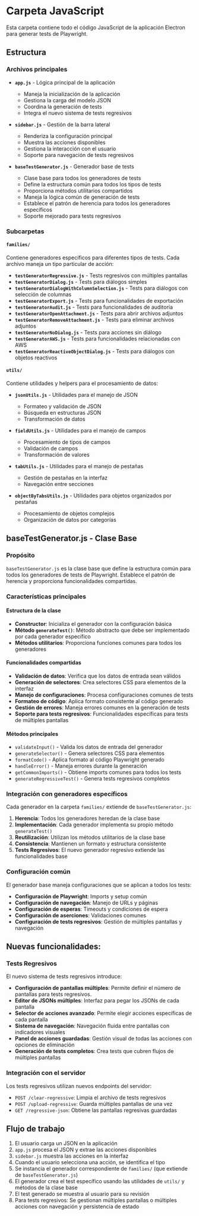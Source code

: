 # Carpeta JavaScript

Esta carpeta contiene todo el código JavaScript de la aplicación Electron para generar tests de Playwright.

## Estructura

### Archivos principales

- **`app.js`** - Lógica principal de la aplicación
  - Maneja la inicialización de la aplicación
  - Gestiona la carga del modelo JSON
  - Coordina la generación de tests
  - Integra el nuevo sistema de tests regresivos

- **`sidebar.js`** - Gestión de la barra lateral
  - Renderiza la configuración principal
  - Muestra las acciones disponibles
  - Gestiona la interacción con el usuario
  - Soporte para navegación de tests regresivos

- **`baseTestGenerator.js`** - Generador base de tests
  - Clase base para todos los generadores de tests
  - Define la estructura común para todos los tipos de tests
  - Proporciona métodos utilitarios compartidos
  - Maneja la lógica común de generación de tests
  - Establece el patrón de herencia para todos los generadores específicos
  - Soporte mejorado para tests regresivos

### Subcarpetas

#### `families/`
Contiene generadores específicos para diferentes tipos de tests. Cada archivo maneja un tipo particular de acción:

- **`testGeneratorRegressive.js`** - Tests regresivos con múltiples pantallas
- **`testGeneratorDialog.js`** - Tests para diálogos simples
- **`testGeneratorDialogWithColumnSelection.js`** - Tests para diálogos con selección de columnas
- **`testGeneratorExport.js`** - Tests para funcionalidades de exportación
- **`testGeneratorAudit.js`** - Tests para funcionalidades de auditoría
- **`testGeneratorOpenAttachment.js`** - Tests para abrir archivos adjuntos
- **`testGeneratorRemoveAttachment.js`** - Tests para eliminar archivos adjuntos
- **`testGeneratorNoDialog.js`** - Tests para acciones sin diálogo
- **`testGeneratorAWS.js`** - Tests para funcionalidades relacionadas con AWS
- **`testGeneratorReactiveObjectDialog.js`** - Tests para diálogos con objetos reactivos

#### `utils/`
Contiene utilidades y helpers para el procesamiento de datos:

- **`jsonUtils.js`** - Utilidades para el manejo de JSON
  - Formateo y validación de JSON
  - Búsqueda en estructuras JSON
  - Transformación de datos

- **`fieldUtils.js`** - Utilidades para el manejo de campos
  - Procesamiento de tipos de campos
  - Validación de campos
  - Transformación de valores

- **`tabUtils.js`** - Utilidades para el manejo de pestañas
  - Gestión de pestañas en la interfaz
  - Navegación entre secciones

- **`objectByTabsUtils.js`** - Utilidades para objetos organizados por pestañas
  - Procesamiento de objetos complejos
  - Organización de datos por categorías

## baseTestGenerator.js - Clase Base

### Propósito
`baseTestGenerator.js` es la clase base que define la estructura común para todos los generadores de tests de Playwright. Establece el patrón de herencia y proporciona funcionalidades compartidas.

### Características principales

#### Estructura de la clase
- **Constructor**: Inicializa el generador con la configuración básica
- **Método `generateTest()`**: Método abstracto que debe ser implementado por cada generador específico
- **Métodos utilitarios**: Proporciona funciones comunes para todos los generadores

#### Funcionalidades compartidas
- **Validación de datos**: Verifica que los datos de entrada sean válidos
- **Generación de selectores**: Crea selectores CSS para elementos de la interfaz
- **Manejo de configuraciones**: Procesa configuraciones comunes de tests
- **Formateo de código**: Aplica formato consistente al código generado
- **Gestión de errores**: Maneja errores comunes en la generación de tests
- **Soporte para tests regresivos**: Funcionalidades específicas para tests de múltiples pantallas

#### Métodos principales
- `validateInput()` - Valida los datos de entrada del generador
- `generateSelector()` - Genera selectores CSS para elementos
- `formatCode()` - Aplica formato al código Playwright generado
- `handleError()` - Maneja errores durante la generación
- `getCommonImports()` - Obtiene imports comunes para todos los tests
- `generateRegressiveTest()` - Genera tests regresivos completos

### Integración con generadores específicos

Cada generador en la carpeta `families/` extiende de `baseTestGenerator.js`:

1. **Herencia**: Todos los generadores heredan de la clase base
2. **Implementación**: Cada generador implementa su propio método `generateTest()`
3. **Reutilización**: Utilizan los métodos utilitarios de la clase base
4. **Consistencia**: Mantienen un formato y estructura consistente
5. **Tests Regresivos**: El nuevo generador regresivo extiende las funcionalidades base

### Configuración común

El generador base maneja configuraciones que se aplican a todos los tests:

- **Configuración de Playwright**: Imports y setup común
- **Configuración de navegación**: Manejo de URLs y páginas
- **Configuración de esperas**: Timeouts y condiciones de espera
- **Configuración de aserciones**: Validaciones comunes
- **Configuración de tests regresivos**: Gestión de múltiples pantallas y navegación

## Nuevas funcionalidades:

### Tests Regresivos
El nuevo sistema de tests regresivos introduce:

- **Configuración de pantallas múltiples**: Permite definir el número de pantallas para tests regresivos.
- **Editor de JSONs múltiples**: Interfaz para pegar los JSONs de cada pantalla
- **Selector de acciones avanzado**: Permite elegir acciones específicas de cada pantalla
- **Sistema de navegación**: Navegación fluida entre pantallas con indicadores visuales
- **Panel de acciones guardadas**: Gestión visual de todas las acciones con opciones de eliminación
- **Generación de tests completos**: Crea tests que cubren flujos de múltiples pantallas

### Integración con el servidor
Los tests regresivos utilizan nuevos endpoints del servidor:
- `POST /clear-regressive`: Limpia el archivo de tests regresivos
- `POST /upload-regressive`: Guarda múltiples pantallas de una vez
- `GET /regressive-json`: Obtiene las pantallas regresivas guardadas

## Flujo de trabajo

1. El usuario carga un JSON en la aplicación
2. `app.js` procesa el JSON y extrae las acciones disponibles
3. `sidebar.js` muestra las acciones en la interfaz
4. Cuando el usuario selecciona una acción, se identifica el tipo
5. Se instancia el generador correspondiente de `families/` (que extiende de `baseTestGenerator.js`)
6. El generador crea el test específico usando las utilidades de `utils/` y métodos de la clase base
7. El test generado se muestra al usuario para su revisión
8. Para tests regresivos: Se gestionan múltiples pantallas o múltiples acciones con navegación y persistencia de estado 